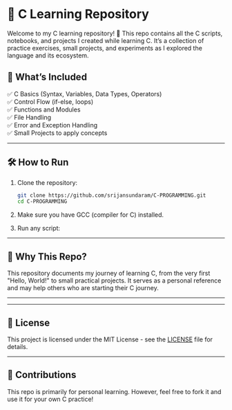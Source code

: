 # 🐍 C Learning Repository

Welcome to my C learning repository! 🎉 This repo contains all the C scripts, notebooks, and projects I created while learning C. It’s a collection of practice exercises, small projects, and experiments as I explored the language and its ecosystem.

## 🚀 What’s Included

✅ C Basics (Syntax, Variables, Data Types, Operators)  
✅ Control Flow (if-else, loops)  
✅ Functions and Modules  
✅ File Handling  
✅ Error and Exception Handling  
✅ Small Projects to apply concepts  

---

## 🛠 How to Run

1. Clone the repository:

   ```bash
   git clone https://github.com/srijansundaram/C-PROGRAMMING.git
   cd C-PROGRAMMING
   ````

2. Make sure you have GCC (compiler for C) installed.

3. Run any script:

---

## 🌱 Why This Repo?

This repository documents my journey of learning C, from the very first "Hello, World!" to small practical projects. It serves as a personal reference and may help others who are starting their C journey.

---

---

## 📜 License

This project is licensed under the MIT License - see the [LICENSE](LICENSE) file for details.

---

## 🙌 Contributions

This repo is primarily for personal learning. However, feel free to fork it and use it for your own C practice!


